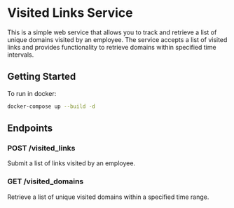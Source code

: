 # Visited Links Service

This is a simple web service that allows you to track and retrieve a list of unique domains visited by an employee. The
service accepts a list of visited links and provides functionality to retrieve domains within specified time intervals.

## Getting Started

To run in docker:

```bash
docker-compose up --build -d
```

## Endpoints

### POST /visited_links

Submit a list of links visited by an employee.

### GET /visited_domains

Retrieve a list of unique visited domains within a specified time range.
